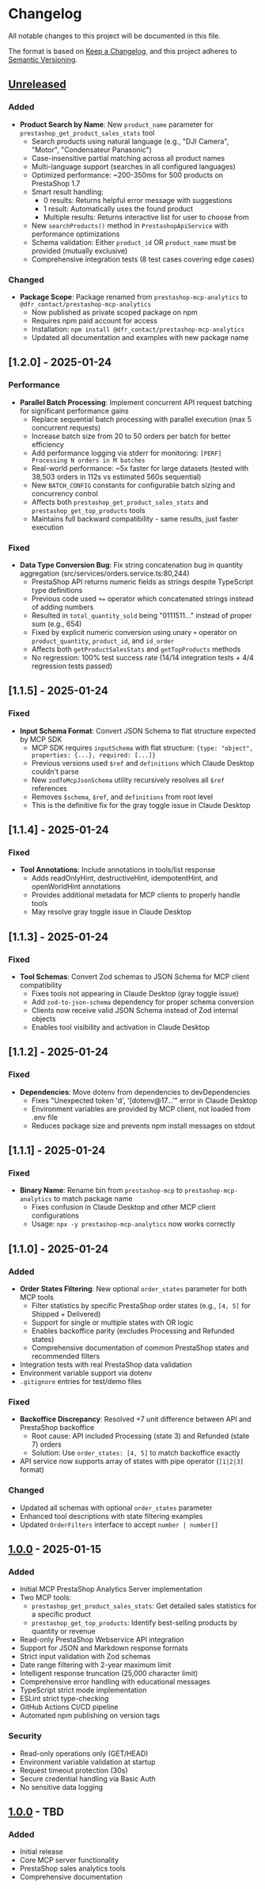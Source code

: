 # Changelog

All notable changes to this project will be documented in this file.

The format is based on [Keep a Changelog](https://keepachangelog.com/en/1.0.0/),
and this project adheres to [Semantic Versioning](https://semver.org/spec/v2.0.0.html).

## [Unreleased]

### Added
- **Product Search by Name**: New `product_name` parameter for `prestashop_get_product_sales_stats` tool
  - Search products using natural language (e.g., "DJI Camera", "Motor", "Condensateur Panasonic")
  - Case-insensitive partial matching across all product names
  - Multi-language support (searches in all configured languages)
  - Optimized performance: ~200-350ms for 500 products on PrestaShop 1.7
  - Smart result handling:
    - 0 results: Returns helpful error message with suggestions
    - 1 result: Automatically uses the found product
    - Multiple results: Returns interactive list for user to choose from
  - New `searchProducts()` method in `PrestashopApiService` with performance optimizations
  - Schema validation: Either `product_id` OR `product_name` must be provided (mutually exclusive)
  - Comprehensive integration tests (8 test cases covering edge cases)

### Changed
- **Package Scope**: Package renamed from `prestashop-mcp-analytics` to `@dfr_contact/prestashop-mcp-analytics`
  - Now published as private scoped package on npm
  - Requires npm paid account for access
  - Installation: `npm install @dfr_contact/prestashop-mcp-analytics`
  - Updated all documentation and examples with new package name

## [1.2.0] - 2025-01-24

### Performance
- **Parallel Batch Processing**: Implement concurrent API request batching for significant performance gains
  - Replace sequential batch processing with parallel execution (max 5 concurrent requests)
  - Increase batch size from 20 to 50 orders per batch for better efficiency
  - Add performance logging via stderr for monitoring: `[PERF] Processing N orders in M batches`
  - Real-world performance: ~5x faster for large datasets (tested with 38,503 orders in 112s vs estimated 560s sequential)
  - New `BATCH_CONFIG` constants for configurable batch sizing and concurrency control
  - Affects both `prestashop_get_product_sales_stats` and `prestashop_get_top_products` tools
  - Maintains full backward compatibility - same results, just faster execution

### Fixed
- **Data Type Conversion Bug**: Fix string concatenation bug in quantity aggregation (src/services/orders.service.ts:80,244)
  - PrestaShop API returns numeric fields as strings despite TypeScript type definitions
  - Previous code used `+=` operator which concatenated strings instead of adding numbers
  - Resulted in `total_quantity_sold` being "0111511..." instead of proper sum (e.g., 654)
  - Fixed by explicit numeric conversion using unary `+` operator on `product_quantity`, `product_id`, and `id_order`
  - Affects both `getProductSalesStats` and `getTopProducts` methods
  - No regression: 100% test success rate (14/14 integration tests + 4/4 regression tests passed)

## [1.1.5] - 2025-01-24

### Fixed
- **Input Schema Format**: Convert JSON Schema to flat structure expected by MCP SDK
  - MCP SDK requires `inputSchema` with flat structure: `{type: "object", properties: {...}, required: [...]}`
  - Previous versions used `$ref` and `definitions` which Claude Desktop couldn't parse
  - New `zodToMcpJsonSchema` utility recursively resolves all `$ref` references
  - Removes `$schema`, `$ref`, and `definitions` from root level
  - This is the definitive fix for the gray toggle issue in Claude Desktop

## [1.1.4] - 2025-01-24

### Fixed
- **Tool Annotations**: Include annotations in tools/list response
  - Adds readOnlyHint, destructiveHint, idempotentHint, and openWorldHint annotations
  - Provides additional metadata for MCP clients to properly handle tools
  - May resolve gray toggle issue in Claude Desktop

## [1.1.3] - 2025-01-24

### Fixed
- **Tool Schemas**: Convert Zod schemas to JSON Schema for MCP client compatibility
  - Fixes tools not appearing in Claude Desktop (gray toggle issue)
  - Add `zod-to-json-schema` dependency for proper schema conversion
  - Clients now receive valid JSON Schema instead of Zod internal objects
  - Enables tool visibility and activation in Claude Desktop

## [1.1.2] - 2025-01-24

### Fixed
- **Dependencies**: Move dotenv from dependencies to devDependencies
  - Fixes "Unexpected token 'd', '[dotenv@17...'" error in Claude Desktop
  - Environment variables are provided by MCP client, not loaded from .env file
  - Reduces package size and prevents npm install messages on stdout

## [1.1.1] - 2025-01-24

### Fixed
- **Binary Name**: Rename bin from `prestashop-mcp` to `prestashop-mcp-analytics` to match package name
  - Fixes confusion in Claude Desktop and other MCP client configurations
  - Usage: `npx -y prestashop-mcp-analytics` now works correctly

## [1.1.0] - 2025-01-24

### Added
- **Order States Filtering**: New optional `order_states` parameter for both MCP tools
  - Filter statistics by specific PrestaShop order states (e.g., `[4, 5]` for Shipped + Delivered)
  - Support for single or multiple states with OR logic
  - Enables backoffice parity (excludes Processing and Refunded states)
  - Comprehensive documentation of common PrestaShop states and recommended filters
- Integration tests with real PrestaShop data validation
- Environment variable support via dotenv
- `.gitignore` entries for test/demo files

### Fixed
- **Backoffice Discrepancy**: Resolved +7 unit difference between API and PrestaShop backoffice
  - Root cause: API included Processing (state 3) and Refunded (state 7) orders
  - Solution: Use `order_states: [4, 5]` to match backoffice exactly
- API service now supports array of states with pipe operator (`[1|2|3]` format)

### Changed
- Updated all schemas with optional `order_states` parameter
- Enhanced tool descriptions with state filtering examples
- Updated `OrderFilters` interface to accept `number | number[]`

## [1.0.0] - 2025-01-15

### Added
- Initial MCP PrestaShop Analytics Server implementation
- Two MCP tools:
  - `prestashop_get_product_sales_stats`: Get detailed sales statistics for a specific product
  - `prestashop_get_top_products`: Identify best-selling products by quantity or revenue
- Read-only PrestaShop Webservice API integration
- Support for JSON and Markdown response formats
- Strict input validation with Zod schemas
- Date range filtering with 2-year maximum limit
- Intelligent response truncation (25,000 character limit)
- Comprehensive error handling with educational messages
- TypeScript strict mode implementation
- ESLint strict type-checking
- GitHub Actions CI/CD pipeline
- Automated npm publishing on version tags

### Security
- Read-only operations only (GET/HEAD)
- Environment variable validation at startup
- Request timeout protection (30s)
- Secure credential handling via Basic Auth
- No sensitive data logging

## [1.0.0] - TBD

### Added
- Initial release
- Core MCP server functionality
- PrestaShop sales analytics tools
- Comprehensive documentation

[Unreleased]: https://github.com/DFRContact/prestashop-mcp-analytics/compare/v1.0.0...HEAD
[1.0.0]: https://github.com/DFRContact/prestashop-mcp-analytics/releases/tag/v1.0.0

